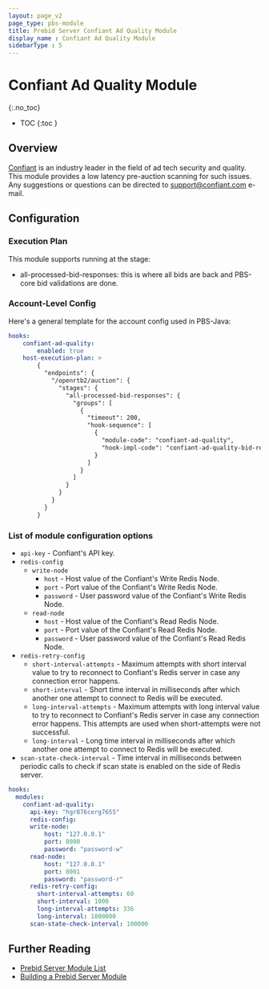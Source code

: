 ```yaml
---
layout: page_v2
page_type: pbs-module
title: Prebid Server Confiant Ad Quality Module
display_name : Confiant Ad Quality Module
sidebarType : 5
---
```


# Confiant Ad Quality Module
{:.no_toc}

- TOC
{:toc }

## Overview

[Confiant](https://www.confiant.com/) is an industry leader in the field of ad tech security and quality.
This module provides a low latency pre-auction scanning for such issues.
Any suggestions or questions can be directed to [support@confiant.com](mailto:support@confiant.com) e-mail.

## Configuration

### Execution Plan

This module supports running at the stage:

- all-processed-bid-responses: this is where all bids are back and PBS-core bid validations are done.

### Account-Level Config

Here's a general template for the account config used in PBS-Java:

```yaml
hooks:
    confiant-ad-quality:
        enabled: true
    host-execution-plan: >
        {
          "endpoints": {
            "/openrtb2/auction": {
              "stages": {
                "all-processed-bid-responses": {
                  "groups": [
                    {
                      "timeout": 200,
                      "hook-sequence": [
                        {
                          "module-code": "confiant-ad-quality",
                          "hook-impl-code": "confiant-ad-quality-bid-responses-scan-hook"
                        }
                      ]
                    }
                  ]
                }
              }
            }
          }
        }
```

### List of module configuration options

- `api-key` - Confiant's API key.
- `redis-config`
  - `write-node`
    - `host` - Host value of the Confiant's Write Redis Node.
    - `port` - Port value of the Confiant's Write Redis Node.
    - `password` - User password value of the Confiant's Write Redis Node.
  - `read-node`
    - `host` - Host value of the Confiant's Read Redis Node.
    - `port` - Port value of the Confiant's Read Redis Node.
    - `password` - User password value of the Confiant's Read Redis Node.
- `redis-retry-config`
  - `short-interval-attempts` - Maximum attempts with short interval value to try to reconnect to Confiant's Redis server in case any connection error happens.
  - `short-interval` - Short time interval in milliseconds after which another one attempt to connect to Redis will be executed.
  - `long-interval-attempts` - Maximum attempts with long interval value to try to reconnect to Confiant's Redis server in case any connection error happens. This attempts are used when short-attempts were not successful.
  - `long-interval` - Long time interval in milliseconds after which another one attempt to connect to Redis will be executed.
- `scan-state-check-interval` - Time interval in milliseconds between periodic calls to check if scan state is enabled on the side of Redis server.

```yaml
hooks:
  modules:
    confiant-ad-quality:
      api-key: "hgr876cerg7655"
      redis-config:
      write-node:
          host: "127.0.0.1"
          port: 8000
          password: "password-w"
      read-node:
          host: "127.0.0.1"
          port: 8001
          password: "password-r"
      redis-retry-config:
        short-interval-attempts: 60
        short-interval: 1000
        long-interval-attempts: 336
        long-interval: 1800000
      scan-state-check-interval: 100000
```

## Further Reading

- [Prebid Server Module List](/prebid-server/pbs-modules/index.html)
- [Building a Prebid Server Module](/prebid-server/developers/add-a-module.html)
